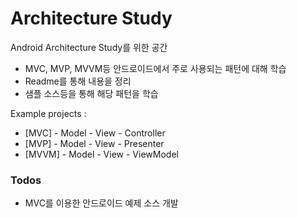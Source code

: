 # Architecture Study

Android Architecture Study를 위한 공간


  - MVC, MVP, MVVM등 안드로이드에서 주로 사용되는 패턴에 대해 학습
  - Readme를 통해 내용을 정리
  - 샘플 소스등을 통해 해당 패턴을 학습

Example projects :

* [MVC] - Model - View - Controller
* [MVP] - Model - View - Presenter
* [MVVM] - Model - View - ViewModel

### Todos

 - MVC를 이용한 안드로이드 예제 소스 개발
